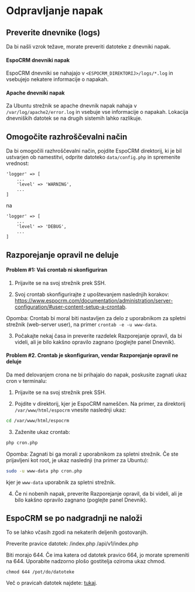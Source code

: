 # Odpravljanje napak

## Preverite dnevnike (logs)

Da bi našli vzrok težave, morate preveriti datoteke z dnevniki napak.

#### EspoCRM dnevniki napak

EspoCRM dnevniki se nahajajo v `<ESPOCRM_DIREKTORIJ>/logs/*.log` in vsebujejo nekatere informacije o napakah.

#### Apache dnevniki napak

Za Ubuntu strežnik se apache dnevnik napak nahaja v `/var/log/apache2/error.log` in vsebuje vse informacije o napakah. Lokacija dnevniških datotek se na drugih sistemih lahko razlikuje.

## Omogočite razhroščevalni način

Da bi omogočili razhroščevalni način, pojdite EspoCRM direktorij, ki je bil ustvarjen ob namestitvi, odprite datoteko `data/config.php` in spremenite vrednost:

```
'logger' => [
    ...
    'level' => 'WARNING',
    ...
]
```
na
```
'logger' => [
    ...
    'level' => 'DEBUG',
    ...
]
```

## Razporejanje opravil ne deluje

#### Problem #1: Vaš crontab ni skonfiguriran

1. Prijavite se na svoj strežnik prek SSH.

2. Svoj crontab skonfigurirajte z upoštevanjem naslednjih korakov: https://www.espocrm.com/documentation/administration/server-configuration/#user-content-setup-a-crontab.

Opomba: Crontab bi moral biti nastavljen za delo z uporabnikom za spletni strežnik (web-server user), na primer `crontab -e -u www-data`.

3. Počakajte nekaj časa in preverite razdelek Razporejanje opravil, da bi videli, ali je bilo kakšno opravilo zagnano (poglejte panel Dnevnik).

#### Problem #2. Crontab je skonfiguriran, vendar Razporejanje opravil ne deluje

Da med delovanjem crona ne bi prihajalo do napak, poskusite zagnati ukaz cron v terminalu:

1. Prijavite se na svoj strežnik prek SSH.

2. Pojdite v direktorij, kjer je EspoCRM nameščen. Na primer, za direktorij `/var/www/html/espocrm` vnesite naslednji ukaz:

```bash
cd /var/www/html/espocrm
```

3. Zaženite ukaz crontab:

```bash
php cron.php
```

Opomba: Zagnati bi ga morali z uporabnikom za spletni strežnik. Če ste prijavljeni kot root, je ukaz naslednji (na primer za Ubuntu):

```bash
sudo -u www-data php cron.php
```

kjer je `www-data` uporabnik za spletni strežnik.

4. Če ni nobenih napak, preverite Razporejanje opravil, da bi videli, ali je bilo kakšno opravilo zagnano (poglejte panel Dnevnik).

## EspoCRM se po nadgradnji ne naloži

To se lahko včasih zgodi na nekaterih deljenih gostovanjih.

Preverite pravice datotek:
/index.php
/api/v1/index.php

Biti morajo 644. Če ima katera od datotek pravico 664, jo morate spremeniti na 644. Uporabite nadzorno plošo gostitelja oziroma ukaz chmod.

```
chmod 644 /pot/do/datoteke
```
Več o pravicah datotek najdete: [tukaj](server-configuration.md#required-permissions-for-unix-based-systems).
